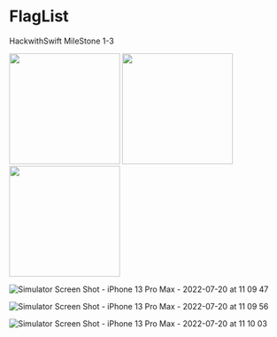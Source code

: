 # FlagList
HackwithSwift MileStone 1-3

<p float="left">
  <img src="https://user-images.githubusercontent.com/71196378/179931349-6e35c54c-a5ac-438c-9975-3de29da11c4a.png" width="200" />
  <img src="https://user-images.githubusercontent.com/71196378/179931340-6af5f6a0-e028-42bc-b9b8-d3128f3ed63f.png" width="200" />
  <img src="https://user-images.githubusercontent.com/71196378/179931356-bbaa193d-4546-4374-9354-aa68f7f7bf47.png" width="200" />
</p>

![Simulator Screen Shot - iPhone 13 Pro Max - 2022-07-20 at 11 09 47](https://user-images.githubusercontent.com/71196378/179931349-6e35c54c-a5ac-438c-9975-3de29da11c4a.png)

![Simulator Screen Shot - iPhone 13 Pro Max - 2022-07-20 at 11 09 56](https://user-images.githubusercontent.com/71196378/179931340-6af5f6a0-e028-42bc-b9b8-d3128f3ed63f.png)

![Simulator Screen Shot - iPhone 13 Pro Max - 2022-07-20 at 11 10 03](https://user-images.githubusercontent.com/71196378/179931356-bbaa193d-4546-4374-9354-aa68f7f7bf47.png)


